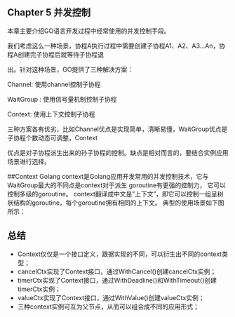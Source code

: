 ## Chapter 5 并发控制

本章主要介绍GO语言开发过程中经常使用的并发控制手段。

我们考虑这么一种场景，协程A执行过程中需要创建子协程A1、A2、A3…An，协程A创建完子协程后就等待子协程退

出。针对这种场景，GO提供了三种解决方案：

Channel: 使用channel控制子协程

WaitGroup : 使用信号量机制控制子协程

Context: 使用上下文控制子协程

三种方案各有优劣，比如Channel优点是实现简单，清晰易懂，WaitGroup优点是子协程个数动态可调整，Context

优点是对子协程派生出来的孙子协程的控制。缺点是相对而言的，要结合实例应用场景进行选择。 

##Context
Golang context是Golang应用开发常用的并发控制技术，它与WaitGroup最大的不同点是context对于派生 goroutine有更强的控制力，
它可以控制多级的goroutine。 context翻译成中文是”上下文”，即它可以控制一组呈树状结构的goroutine，每个goroutine拥有相同的上下文。
典型的使用场景如下图所示：

## 总结
- Context仅仅是一个接口定义，跟据实现的不同，可以衍生出不同的context类型；
- cancelCtx实现了Context接口，通过WithCancel()创建cancelCtx实例；
- timerCtx实现了Context接口，通过WithDeadline()和WithTimeout()创建timerCtx实例；
- valueCtx实现了Context接口，通过WithValue()创建valueCtx实例；
- 三种context实例可互为父节点，从而可以组合成不同的应用形式； 